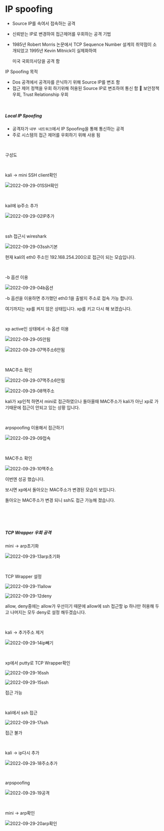 # IP spoofing

- Source IP를 속여서 접속하는 공격

- 신뢰받는 IP로 변경하여 접근제어를 우회하는 공격 기법

- 1985년 Robert Morris 논문에서 TCP Sequence Number 설계의 취약점이 소개되었고 1995년 Kevin Mitnick이 실제화하여

  미국 국회의사당을 공격 함



IP Spoofing 목적

- Dos 공격에서 공격자를 은닉하기 위해 Source IP를 변조 함
- 접근 제어 정책을 우회 하기위해 허용된 Source IP로 변조하여 통신 함  보안정책 우회, Trust Relationship 우회

<br>

##### Local IP Spoofing

- 공격자가 `내부 네트워크`에서 IP Spoofing을 통해 통신하는 공격
- 주로 시스템의 접근 제어를 우회하기 위해 사용 됨

<br>

구성도



<br>

kali -> mini SSH client확인

![2022-09-29-01SSH확인](../images/2022-09-29-IPspoofing/2022-09-29-01SSH확인.jpg)

<br>

kail에 ip주소 추가

![2022-09-29-02IP추가](../images/2022-09-29-IPspoofing/2022-09-29-02IP추가.jpg)

<br>

ssh 접근시 wireshark

![2022-09-29-03ssh기본](../images/2022-09-29-IPspoofing/2022-09-29-03ssh기본.jpg)

현재 kali의 eth0 주소인 192.168.254.200으로 접근이 되는 모습입니다.

<br>

-b 옵션 이용

![2022-09-29-04b옵션](../images/2022-09-29-IPspoofing/2022-09-29-04b옵션.jpg)

-b 옵션을 이용하면 추가했던 eth0:1을 출발지 주소로 접속 가능 합니다.

여기까지는 xp를 켜지 않은 상태입니다. xp를 키고 다시 해 보겠습니다.

<br>

xp active인 상태에서 -b 옵션 이용

![2022-09-29-05안됨](../images/2022-09-29-IPspoofing/2022-09-29-05안됨.jpg)

![2022-09-29-07맥주소6안됨](../images/2022-09-29-IPspoofing/2022-09-29-07맥주소6안됨.jpg)

<br>

MAC주소 확인

![2022-09-29-07맥주소6안됨](../images/2022-09-29-IPspoofing/2022-09-29-07맥주소6안됨-1664441069048-7.jpg)

![2022-09-29-08맥주소](../images/2022-09-29-IPspoofing/2022-09-29-08맥주소.jpg)

kali가 xp인척 하면서 mini로 접근하였으나 돌아올때 MAC주소가 kali가 아닌 xp로 가기때문에 접근이 안되고 있는 상황 입니다.

<br>

arpspoofing 이용해서 접근하기

![2022-09-29-09접속](../images/2022-09-29-IPspoofing/2022-09-29-09접속.jpg)

<br>

MAC주소 확인

![2022-09-29-10맥주소](../images/2022-09-29-IPspoofing/2022-09-29-10맥주소.jpg)

이번엔 성공 했습니다.

보시면 xp에서 돌아오는 MAC주소가 변경된 모습이 보입니다.

돌아오는 MAC주소가 변경 되니 ssh도 접근 가능해 졌습니다.

<br>

<br>

<br>

##### TCP Wrapper 우회 공격

mini -> arp초기화

![2022-09-29-13arp초기화](../images/2022-09-29-IPspoofing/2022-09-29-13arp초기화.jpg)

<br>

TCP Wrapper 설정

![2022-09-29-11allow](../images/2022-09-29-IPspoofing/2022-09-29-11allow.jpg)

![2022-09-29-12deny](../images/2022-09-29-IPspoofing/2022-09-29-12deny.jpg)

allow, deny중에는 allow가 우선이기 때문에 allow에 ssh 접근할 ip 하나만 허용해 두고 나머지는 모두 deny로 설정 해두겠습니다.

<br>

kali -> 추가주소 제거

![2022-09-29-14ip빼기](../images/2022-09-29-IPspoofing/2022-09-29-14ip빼기.jpg)

<br>

xp에서 putty로 TCP Wrapper확인

![2022-09-29-16ssh](../images/2022-09-29-IPspoofing/2022-09-29-16ssh.jpg)

![2022-09-29-15ssh](../images/2022-09-29-IPspoofing/2022-09-29-15ssh.jpg)

접근 가능

<br>

kali에서 ssh 접근

![2022-09-29-17ssh](../images/2022-09-29-IPspoofing/2022-09-29-17ssh.jpg)

접근 불가

<br>

kali -> ip다시 추가

![2022-09-29-18주소추가](../images/2022-09-29-IPspoofing/2022-09-29-18주소추가.jpg)

<br>

arpspoofing

![2022-09-29-19공격](../images/2022-09-29-IPspoofing/2022-09-29-19공격.jpg)

<br>

mini -> arp확인

![2022-09-29-20arp확인](../images/2022-09-29-IPspoofing/2022-09-29-20arp확인.jpg)

<br>

